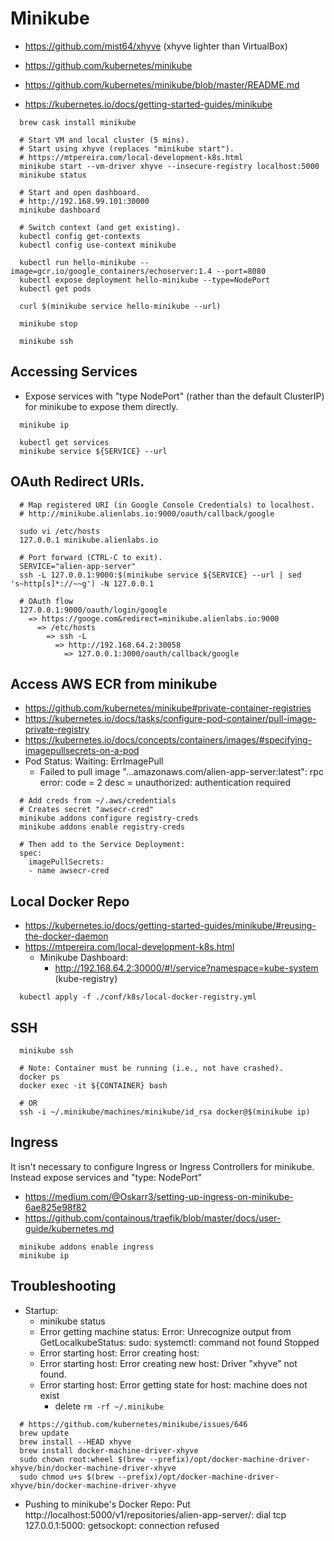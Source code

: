 # Minikube

- https://github.com/mist64/xhyve (xhyve lighter than VirtualBox)

- https://github.com/kubernetes/minikube
- https://github.com/kubernetes/minikube/blob/master/README.md
- https://kubernetes.io/docs/getting-started-guides/minikube

~~~~
  brew cask install minikube

  # Start VM and local cluster (5 mins).
  # Start using xhyve (replaces "minikube start").
  # https://mtpereira.com/local-development-k8s.html
  minikube start --vm-driver xhyve --insecure-registry localhost:5000
  minikube status
  
  # Start and open dashboard.
  # http://192.168.99.101:30000
  minikube dashboard

  # Switch context (and get existing).
  kubectl config get-contexts
  kubectl config use-context minikube

  kubectl run hello-minikube --image=gcr.io/google_containers/echoserver:1.4 --port=8080
  kubectl expose deployment hello-minikube --type=NodePort
  kubectl get pods

  curl $(minikube service hello-minikube --url)

  minikube stop
  
  minikube ssh
~~~~

## Accessing Services

- Expose services with "type NodePort" (rather than the default ClusterIP) for minikube to expose them directly.

~~~~
  minikube ip

  kubectl get services
  minikube service ${SERVICE} --url
~~~~

## OAuth Redirect URIs.

~~~~
  # Map registered URI (in Google Console Credentials) to localhost.
  # http://minikube.alienlabs.io:9000/oauth/callback/google

  sudo vi /etc/hosts
  127.0.0.1 minikube.alienlabs.io
  
  # Port forward (CTRL-C to exit).
  SERVICE="alien-app-server"
  ssh -L 127.0.0.1:9000:$(minikube service ${SERVICE} --url | sed 's~http[s]*://~~g') -N 127.0.0.1
  
  # OAuth flow
  127.0.0.1:9000/oauth/login/google
    => https://googe.com&redirect=minikube.alienlabs.io:9000 
      => /etc/hosts 
        => ssh -L
          => http://192.168.64.2:30058
            => 127.0.0.1:3000/oauth/callback/google
~~~~

## Access AWS ECR from minikube

- https://github.com/kubernetes/minikube#private-container-registries
- https://kubernetes.io/docs/tasks/configure-pod-container/pull-image-private-registry
- https://kubernetes.io/docs/concepts/containers/images/#specifying-imagepullsecrets-on-a-pod
- Pod Status: Waiting: ErrImagePull
  - Failed to pull image "...amazonaws.com/alien-app-server:latest": rpc error: code = 2 desc = unauthorized: authentication required
 
~~~~
  # Add creds from ~/.aws/credentials
  # Creates secret "awsecr-cred"
  minikube addons configure registry-creds
  minikube addons enable registry-creds
  
  # Then add to the Service Deployment:
  spec:
    imagePullSecrets:
    - name awsecr-cred
~~~~

## Local Docker Repo

- https://kubernetes.io/docs/getting-started-guides/minikube/#reusing-the-docker-daemon
- https://mtpereira.com/local-development-k8s.html
  - Minikube Dashboard:
    - http://192.168.64.2:30000/#!/service?namespace=kube-system (kube-registry)

~~~~
  kubectl apply -f ./conf/k8s/local-docker-registry.yml
~~~~
 
## SSH 

~~~~
  minikube ssh
  
  # Note: Container must be running (i.e., not have crashed).
  docker ps
  docker exec -it ${CONTAINER} bash
  
  # OR  
  ssh -i ~/.minikube/machines/minikube/id_rsa docker@$(minikube ip)
~~~~ 

## Ingress

It isn't necessary to configure Ingress or Ingress Controllers for minikube.
Instead expose services and "type: NodePort"

- https://medium.com/@Oskarr3/setting-up-ingress-on-minikube-6ae825e98f82
- https://github.com/containous/traefik/blob/master/docs/user-guide/kubernetes.md

~~~~
  minikube addons enable ingress
  minikube ip
~~~~

## Troubleshooting

* Startup:
  - minikube status
  - Error getting machine status: Error: Unrecognize output from GetLocalkubeStatus: sudo: systemctl: command not found Stopped
  - Error starting host:  Error creating host:
  - Error starting host:  Error creating new host: Driver "xhyve" not found.
  - Error starting host:  Error getting state for host: machine does not exist
    - delete `rm -rf ~/.minikube`

~~~~
  # https://github.com/kubernetes/minikube/issues/646
  brew update
  brew install --HEAD xhyve
  brew install docker-machine-driver-xhyve
  sudo chown root:wheel $(brew --prefix)/opt/docker-machine-driver-xhyve/bin/docker-machine-driver-xhyve
  sudo chmod u+s $(brew --prefix)/opt/docker-machine-driver-xhyve/bin/docker-machine-driver-xhyve
~~~~

* Pushing to minikube's Docker Repo:
  Put http://localhost:5000/v1/repositories/alien-app-server/: dial tcp 127.0.0.1:5000: getsockopt: connection refused
